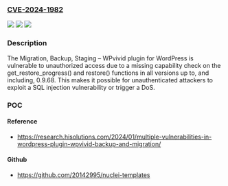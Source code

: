 ### [CVE-2024-1982](https://cve.mitre.org/cgi-bin/cvename.cgi?name=CVE-2024-1982)
![](https://img.shields.io/static/v1?label=Product&message=Migration%2C%20Backup%2C%20Staging%20%E2%80%93%20WPvivid&color=blue)
![](https://img.shields.io/static/v1?label=Version&message=*%3C%3D%200.9.68%20&color=brighgreen)
![](https://img.shields.io/static/v1?label=Vulnerability&message=CWE-862%20Missing%20Authorization&color=brighgreen)

### Description

The Migration, Backup, Staging – WPvivid plugin for WordPress is vulnerable to unauthorized access due to a missing capability check on the get_restore_progress() and restore() functions in all versions up to, and including, 0.9.68. This makes it possible for unauthenticated attackers to exploit a SQL injection vulnerability or trigger a DoS.

### POC

#### Reference
- https://research.hisolutions.com/2024/01/multiple-vulnerabilities-in-wordpress-plugin-wpvivid-backup-and-migration/

#### Github
- https://github.com/20142995/nuclei-templates

